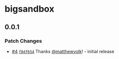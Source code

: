 # bigsandbox

## 0.0.1

### Patch Changes

- [#4](https://github.com/matthewvolk/bigsandbox/pull/4) [`f8df654`](https://github.com/matthewvolk/bigsandbox/commit/f8df6549e4ed10bbed3bb9f5d78446764bd5b97c) Thanks [@matthewvolk](https://github.com/matthewvolk)! - initial release
